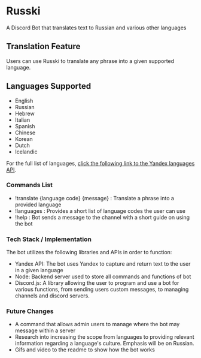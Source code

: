 # Russki
A Discord Bot that translates text to Russian and various other languages


## Translation Feature
Users can use Russki to translate any phrase into a given supported language.

## Languages Supported
- English
- Russian
- Hebrew
- Italian
- Spanish
- Chinese
- Korean
- Dutch
- Icelandic

For the full list of languages, [click the following link to the Yandex languages API](https://tech.yandex.com/translate/doc/dg/concepts/api-overview-docpage/#api-overview__languages).

### Commands List
- !translate {language code} {message} : Translate a phrase into a provided language
- !languages : Provides a short list of language codes the user can use
- !help : Bot sends a message to the channel with a short guide on using the bot

### Tech Stack / Implementation
The bot utilizes the following libraries and APIs in order to function:
- Yandex API: The bot uses Yandex to capture and return text to the user in a given language
- Node: Backend server used to store all commands and functions of bot
- Discord.js: A library allowing the user to program and use a bot for various functions, from sending users custom messages, to managing channels and discord servers.


### Future Changes
- A command that allows admin users to manage where the bot may message within a server
- Research into increasing the scope from languages to providing relevant information regarding a language's culture. Emphasis will be on Russian.
- Gifs and video to the readme to show how the bot works
